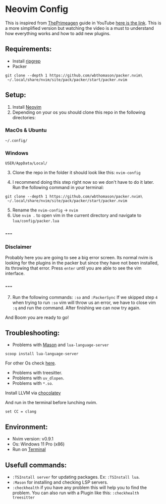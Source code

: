 # Neovim Config

This is inspired from [ThePrimeagen](https://github.com/ThePrimeagen) guide in YouTube [here is the link](https://www.youtube.com/watch?v=w7i4amO_zaE).
This is a more simplified version but watching the video is a must to understand how everything works and how to add new plugins.

## Requirements:

- Install [ripgrep](https://github.com/BurntSushi/ripgrep#installation)
- Packer 
```
git clone --depth 1 https://github.com/wbthomason/packer.nvim\
 ~/.local/share/nvim/site/pack/packer/start/packer.nvim
```

## Setup:
1. Install [Neovim](https://github.com/neovim/neovim/wiki/Installing-Neovim)
2. Depending on your os you should clone this repo in the following directories:
### MacOs & Ubuntu
`~/.config/`

### Windows
`USER/AppData/Local/`

3. Clone the repo in the folder it should look like this: `nvim-config`

4. I recommend doing this step right now so we don't have to do it later. Run the following command in your terminal:
```
git clone --depth 1 https://github.com/wbthomason/packer.nvim\
 ~/.local/share/nvim/site/pack/packer/start/packer.nvim
```
5. Rename the `nvim-config` -> `nvim`
6. Use `nvim .` to open vim in the current directory and navigate to `lua/config/packer.lua`
### ---
 ### Disclaimer
 Probably here you are going to see a big error screen. Its normal nvim is looking for the plugins in the packer but since they have not been installed, its throwing that error. Press `enter` until you are able to see the vim interface.
### ---
7. Run the following commands:
`:so` and `:PackerSync`
If we skipped step `4` when trying to run `:so` vim will throw us an error, we have to close vim `:q` and run the command.
After finishing we can now try again.

And Boom you are ready to go!

## Troubleshooting:
- Problems with [Mason](https://github.com/williamboman/mason.nvim) and `lua-language-server`

```
scoop install lua-language-server
```
For other Os check [here](https://github.com/LuaLS/lua-language-server/wiki/Getting-Started#install-1).

- Problems with treesitter.
- Problems with `uv_dlopen`.
- Problems with `*.so`.

Install LLVM via [chocolatey](https://community.chocolatey.org/packages/llvm)

And run in the terminal before lunching nvim.
```
set CC = clang
```
## Environment:

- Nvim version: v0.9.1
- Os: Windows 11 Pro (x86)
- Run on [Terminal](https://apps.microsoft.com/store/detail/windows-terminal/9N0DX20HK701)

## Usefull commands:

- `:TSInstall server` for updating packages. Ex: `:TSInstall lua`.
- `:Mason` for installing and checking LSP servers.
- `:checkhealth` if you have any problem this will help you to find the problem. You can also run with a Plugin like this: `:checkhealth treesitter`
